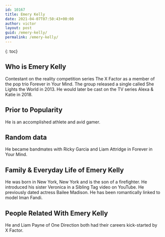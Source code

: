 ```yaml
---
id: 10167
title: Emery Kelly
date: 2021-04-07T07:50:43+00:00
author: victor
layout: post
guid: /emery-kelly/
permalink: /emery-kelly/
---
```



{: toc}


## Who is Emery Kelly



Contestant on the reality competition series The X Factor as a member of the pop trio Forever in Your Mind. The group released a single called She Lights the World in 2013. He would later be cast on the TV series Alexa & Katie in 2018. 

                
                
                
## Prior to Popularity



He is an accomplished athlete and avid gamer. 

                
                
                
## Random data



He became bandmates with Ricky Garcia and Liam Attridge in Forever in Your Mind. 

                
                
                
## Family & Everyday Life of Emery Kelly



He was born in New York, New York and is the son of a firefighter. He introduced his sister Veronica in a Sibling Tag video on YouTube. He previously dated actress Bailee Madison. He has been romantically linked to model Iman Fandi.

                
                
                
## People Related With Emery Kelly



He and Liam Payne of One Direction both had their careers kick-started by X Factor.

                
              
            
          
          
          